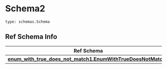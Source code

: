 # Schema2
```
type: schemas.Schema
```

## Ref Schema Info
Ref Schema | Input Type | Output Type
---------- | ---------- | -----------
[**enum_with_true_does_not_match1.EnumWithTrueDoesNotMatch1**](../../../../../../components/schema/enum_with_true_does_not_match1.md) | typing.Literal[True] | typing.Literal[True]
